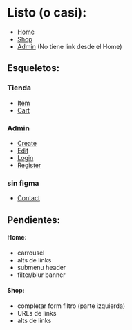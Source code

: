 # Listo (o casi):

-   [Home](https://hhuzanh.github.io/funkoshop/)
-   [Shop](https://hhuzanh.github.io/funkoshop/shop.html)
-   [Admin](https://hhuzanh.github.io/funkoshop/shop.html) (No tiene link desde el Home)

## Esqueletos:

### Tienda

-   [Item](https://hhuzanh.github.io/funkoshop/item.html)
-   [Cart](https://hhuzanh.github.io/funkoshop/cart.html)

### Admin

-   [Create](https://hhuzanh.github.io/funkoshop/create.html)
-   [Edit](https://hhuzanh.github.io/funkoshop/edit.html)
-   [Login](https://hhuzanh.github.io/funkoshop/login.html)
-   [Register](https://hhuzanh.github.io/funkoshop/register.html)

### sin figma

-   [Contact](https://hhuzanh.github.io/funkoshop/contact.html)

## Pendientes:

#### Home:

-   carrousel
-   alts de links
-   submenu header
-   filter/blur banner

#### Shop:

-   completar form filtro (parte izquierda)
-   URLs de links
-   alts de links
